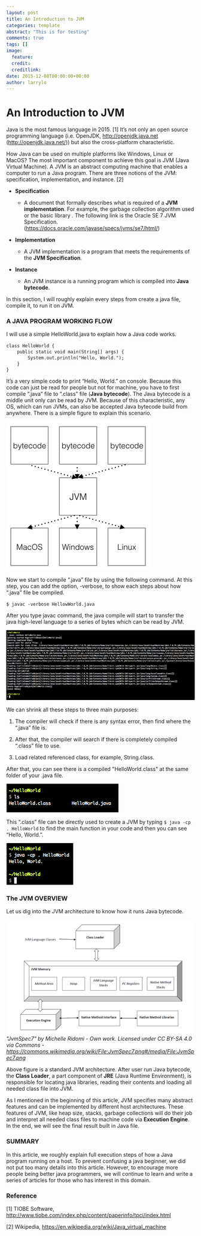 ```yaml
---
layout: post
title: An Introduction to JVM
categories: template
abstract: "This is for testing"
comments: true
tags: []
image:
  feature:
  credit: 
  creditlink: 
date: 2015-12-08T00:00:00+00:00
author: larrylo
---
```


# An Introduction to JVM

Java is the most famous language in 2015. [1] It’s not only an open source programming language (i.e. OpenJDK, http://openjdk.java.net (http://openjdk.java.net/)) but also the cross-platform  characteristic.

How Java can be used on multiple platforms like Windows, Linux or MacOS? The most important component to achieve this goal is JVM (Java Virtual Machine). A JVM is an abstract computing machine that enables a computer to run a Java program. There are three notions of the JVM: specification, implementation, and instance. [2] 

* **Specification**
    * A document that formally describes what is required of a **JVM implementation**. For example, the garbage collection algorithm used or the basic library . The following link is the Oracle SE 7 JVM Specification. (https://docs.oracle.com/javase/specs/jvms/se7/html/)

* **Implementation**
    * A JVM implementation is a program that meets the requirements of the **JVM Specification**.

* **Instance**
    * An JVM instance is a running program which is compiled into **Java bytecode**.

In this section, I will roughly explain every steps from create a java file, compile it, to run it on JVM.

### A JAVA PROGRAM WORKING FLOW

I will use a simple HelloWorld.java to explain how a Java code works.

```
class HelloWorld {
    public static void main(String[] args) {
        System.out.println("Hello, World.");
    }
}
```

It’s a very simple code to print “Hello, World.” on console. Because this code can just be read for people but not for machine, you have to first compile “.java” file to “.class”  file (**Java bytecode**). The Java bytecode is a middle unit only can be read by JVM. Because of this characteristic, any OS,  which can run JVMs, can also be accepted Java bytecode build from anywhere. There is a simple figure to explain this scenario.

![A Simple Scenario](/img/blog/larry/20151208/1.png)

Now we start to compile “.java” file by using the following command. At this step, you can add the option, -verbose, to show each steps about how  “.java” file be compiled. 

```
$ javac -verbose HellowWorld.java
```

After you type javac command, the java compile will start to transfer the java high-level language to a series of bytes which can be read by JVM. 

![java to class](/img/blog/larry/20151208/2.png)

We can shrink all these steps to three main purposes:

1. The compiler will check if there is any syntax error, then find where the “.java” file is.

2. After that, the compiler will search if there is completely compiled  “.class” file to use.
 
3. Load related referenced class, for example, String.class.

After that, you can see there is a compiled "HelloWorld.class" at the same folder of your .java file.

![interprete](/img/blog/larry/20151208/3.png)

This “.class” file can be directly used to create a JVM by typing `$ java -cp . HelloWorld` to find the main function in your code and then you can see “Hello, World.”.

![Hello World](/img/blog/larry/20151208/4.png)

### The JVM OVERVIEW
Let us dig into the JVM architecture to know how it runs Java bytecode.

![JVM](/img/blog/larry/20151208/5.png)
*"JvmSpec7" by Michelle Ridomi - Own work. Licensed under CC BY-SA 4.0 via Commons - https://commons.wikimedia.org/wiki/File:JvmSpec7.png#/media/File:JvmSpec7.png*


Above figure is a standard JVM architecture. After user run Java bytecode, the **Class Loader**, a part component of **JRE** (Java Runtime Environment), is responsible for locating java libraries, reading their contents and loading all needed class file into JVM.

As I mentioned in the beginning of this article, JVM specifies many abstract features and can be implemented by different host architectures. These features of  JVM, like heap size, stacks, garbage collections will do their job and interpret all needed class files to machine code via **Execution Engine**. In the end, we will see the final result built in Java file.

### SUMMARY

In this article, we roughly explain full execution steps of how a Java program running on a host. To prevent confusing a java beginner, we did not put too many details into this article. However, to encourage more people being better java programmers, we will continue to learn and write a series of articles for those who has interest in this domain.

### Reference

[1] TIOBE Software, http://www.tiobe.com/index.php/content/paperinfo/tpci/index.html

[2] Wikipedia, https://en.wikipedia.org/wiki/Java_virtual_machine

